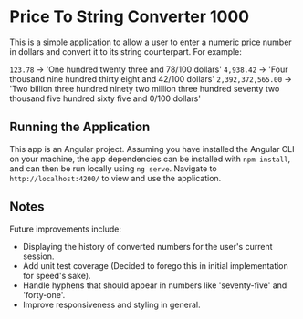 # Price To String Converter 1000

This is a simple application to allow a user to enter a numeric price number in dollars and convert it to its string counterpart. For example:

`123.78` -> 'One hundred twenty three and 78/100 dollars'
`4,938.42` -> 'Four thousand nine hundred thirty eight and 42/100 dollars'
`2,392,372,565.00` -> 'Two billion three hundred ninety two million three hundred seventy two thousand five hundred sixty five and 0/100 dollars'

## Running the Application
This app is an Angular project. Assuming you have installed the Angular CLI on your machine, the app dependencies can be installed with `npm install`, and can then be run locally using `ng serve`. Navigate to `http://localhost:4200/` to view and use the application.

## Notes
Future improvements include:
 - Displaying the history of converted numbers for the user's current session.
 - Add unit test coverage (Decided to forego this in initial implementation for speed's sake).
 - Handle hyphens that should appear in numbers like 'seventy-five' and 'forty-one'.
 - Improve responsiveness and styling in general.
